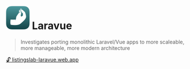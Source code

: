 # ![screenshot](./vue-graphql/src/assets/icon32.svg) Laravue

> Investigates porting monolithic Laravel/Vue apps to more scaleable, more manageable, more modern architecture



[🔓 listingslab-laravue.web.app](https://listingslab-laravue.web.app)

